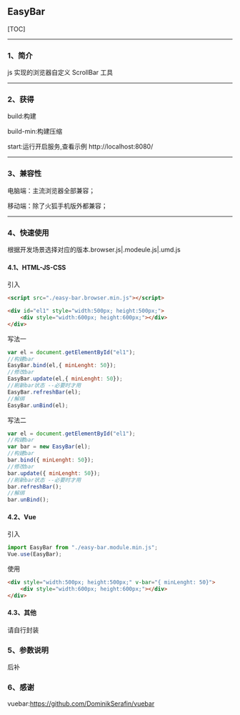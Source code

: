 ## EasyBar

[TOC]

***

### 1、简介

js 实现的浏览器自定义 ScrollBar 工具

***

### 2、获得

build:构建

build-min:构建压缩

start:运行开启服务,查看示例 http://localhost:8080/

***

### 3、兼容性

电脑端：主流浏览器全部兼容；

移动端：除了火狐手机版外都兼容；

***

### 4、快速使用

根据开发场景选择对应的版本.browser.js|.modeule.js|.umd.js

#### 4.1、HTML-JS-CSS

引入
```html
<script src="./easy-bar.browser.min.js"></script>
```
```html
<div id="el1" style="width:500px; height:500px;">
    <div style="width:600px; height:600px;"></div>
</div>
```

写法一
```javascript
var el = document.getElementById("el1");
//构建bar
EasyBar.bind(el,{ minLenght: 50});
//修改bar
EasyBar.update(el,{ minLenght: 50});
//刷新bar状态 --必要时才用
EasyBar.refreshBar(el);
//解绑
EasyBar.unBind(el);
```

写法二
```javascript
var el = document.getElementById("el1");
//构建bar
var bar = new EasyBar(el);
//构建bar
bar.bind({ minLenght: 50});
//修改bar
bar.update({ minLenght: 50});
//刷新bar状态 --必要时才用
bar.refreshBar();
//解绑
bar.unBind();
```

#### 4.2、Vue

引入
```javascript
import EasyBar from "./easy-bar.module.min.js";
Vue.use(EasyBar);
```

使用
```html
<div style="width:500px; height:500px;" v-bar="{ minLenght: 50}">
    <div style="width:600px; height:600px;"></div>
</div>
```

#### 4.3、其他

请自行封装

### 5、参数说明

后补

### 6、感谢

vuebar:https://github.com/DominikSerafin/vuebar
